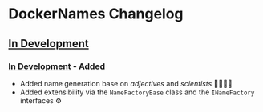 ﻿# DockerNames Changelog

## [In Development]

### [In Development] - Added

+ Added name generation base on _adjectives_ and _scientists_ 👩‍🔬👨‍🔬
+ Added extensibility via the `NameFactoryBase` class and the `INameFactory` interfaces ⚙

<!-- Links para versões -->
[In Development]:https://github.com/rodolphocastro/DockerNames/tree/



